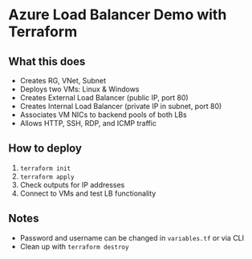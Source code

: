 # Azure Load Balancer Demo with Terraform

## What this does

- Creates RG, VNet, Subnet  
- Deploys two VMs: Linux & Windows  
- Creates External Load Balancer (public IP, port 80)  
- Creates Internal Load Balancer (private IP in subnet, port 80)  
- Associates VM NICs to backend pools of both LBs  
- Allows HTTP, SSH, RDP, and ICMP traffic  

## How to deploy

1. `terraform init`  
2. `terraform apply`  
3. Check outputs for IP addresses  
4. Connect to VMs and test LB functionality  

## Notes

- Password and username can be changed in `variables.tf` or via CLI  
- Clean up with `terraform destroy`  
